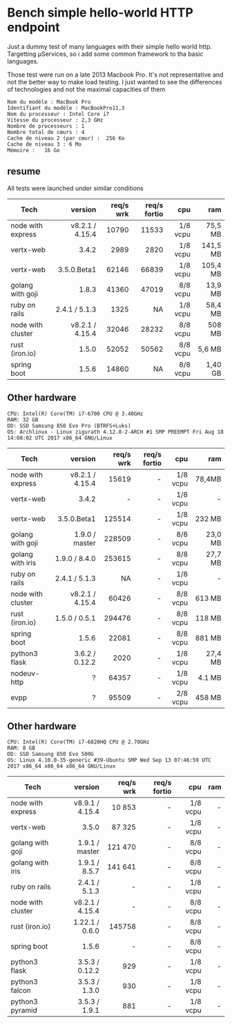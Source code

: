 # Bench simple hello-world HTTP endpoint

Just a dummy test of many languages with their simple hello world http.
Targetting µServices, so i add some common framework to tha basic languages.

Those test were run on a late 2013 Macbook Pro. It's not representative and not the better way to make load testing.
I just wanted to see the differences of technologies and not the maximal capacities of them

```
Nom du modèle :	MacBook Pro
Identifiant du modèle :	MacBookPro11,3
Nom du processeur :	Intel Core i7
Vitesse du processeur :	2,3 GHz
Nombre de processeurs :	1
Nombre total de cœurs :	4
Cache de niveau 2 (par cœur) :	256 Ko
Cache de niveau 3 :	6 Mo
Mémoire :	16 Go
```

## resume

All tests were launched under similar conditions

| Tech              | version          | req/s wrk | req/s fortio | cpu      | ram      |
| ----------------- | ----------------:| ---------:| ------------:| --------:| --------:|
| node with express | v8.2.1 / 4.15.4 | 10790     | 11533        | 1/8 vcpu | 75,5 MB   |
| vertx-web         | 3.4.2           | 2989      | 2820         | 1/8 vcpu | 141,5 MB  |
| vertx-web         | 3.5.0.Beta1     | 62146     | 66839        | 1/8 vcpu | 105,4 MB  |
| golang with goji  | 1.8.3           | 41360     | 47019        | 8/8 vcpu | 13,9 MB   |
| ruby on rails     | 2.4.1 / 5.1.3   | 1325      | NA           | 1/8 vcpu | 58,4 MB   |
| node with cluster | v8.2.1 / 4.15.4 | 32046     | 28232        | 8/8 vcpu | 508 MB    |
| rust (iron.io)    | 1.5.0           | 52052     | 50562        | 8/8 vcpu | 5,6 MB    |
| spring boot       | 1.5.6           | 14860     | NA           | 8/8 vcpu | 1,40 GB   |

## Other hardware

```
CPU: Intel(R) Core(TM) i7-6700 CPU @ 3.40GHz
RAM: 32 GB
DD: SSD Samsung 850 Evo Pro (BTRFS+Luks)
OS: Archlinux - Linux zigurath 4.12.8-2-ARCH #1 SMP PREEMPT Fri Aug 18 14:08:02 UTC 2017 x86_64 GNU/Linux
```

| Tech              | version          | req/s wrk | req/s fortio | cpu      | ram      |
| ----------------- | ----------------:| ---------:| ------------:| --------:| --------:|
| node with express | v8.2.1 / 4.15.4 | 15619     | -            | 1/8 vcpu | 78,4MB    |
| vertx-web         | 3.4.2           | -         | -            | 1/8 vcpu | -         |
| vertx-web         | 3.5.0.Beta1     | 125514    | -            | 1/8 vcpu | 232 MB    |
| golang with goji  | 1.9.0 / master  | 228509    | -            | 8/8 vcpu | 23,0 MB   |
| golang with iris  | 1.9.0 / 8.4.0   | 253615    | -            | 8/8 vcpu | 27,7 MB   |
| ruby on rails     | 2.4.1 / 5.1.3   | NA        | -            | 1/8 vcpu | -         |
| node with cluster | v8.2.1 / 4.15.4 | 60426     | -            | 8/8 vcpu | 613 MB    |
| rust (iron.io)    | 1.5.0 / 0.5.1   | 294476    | -            | 8/8 vcpu | 118 MB    |
| spring boot       | 1.5.6           | 22081     | -            | 8/8 vcpu | 881 MB    |
| python3 flask     | 3.6.2 / 0.12.2  | 2020      | -            | 1/8 vcpu | 27,4 MB   |
| nodeuv-http       | ?               | 64357     | -            | 1/8 vcpu | 4.1 MB    |
| evpp              | ?               | 95509     | -            | 2/8 vcpu | 458 MB    |

## Other hardware

```
CPU: Intel(R) Core(TM) i7-6820HQ CPU @ 2.70GHz
RAM: 8 GB
DD: SSD Samsung 850 Evo 500G
OS: Linux 4.10.0-35-generic #39-Ubuntu SMP Wed Sep 13 07:46:59 UTC 2017 x86_64 x86_64 x86_64 GNU/Linux
```

| Tech              | version         | req/s wrk  | req/s fortio | cpu      | ram      |
| ----------------- | ---------------:| ----------:| ------------:| --------:| --------:|
| node with express | v8.9.1 / 4.15.4 | 10 853     | -            | 1/8 vcpu | -        |
| vertx-web         | 3.5.0           | 87 325     | -            | 1/8 vcpu | -        |
| golang with goji  | 1.9.1 / master  | 121 470    | -            | 8/8 vcpu | -        |
| golang with iris  | 1.9.1 / 8.5.7   | 141 641    | -            | 8/8 vcpu | -        |
| ruby on rails     | 2.4.1 / 5.1.3   | -          | -            | 1/8 vcpu | -        |
| node with cluster | v8.2.1 / 4.15.4 | -          | -            | 8/8 vcpu | -        |
| rust (iron.io)    | 1.22.1 / 0.6.0  | 145758     | -            | 8/8 vcpu | -        |
| spring boot       | 1.5.6           | -          | -            | 8/8 vcpu | -        |
| python3 flask     | 3.5.3 / 0.12.2  | 929        | -            | 1/8 vcpu | -        |
| python3 falcon    | 3.5.3 / 1.3.0   | 930        | -            | 1/8 vcpu | -        |
| python3 pyramid   | 3.5.3 / 1.9.1   | 881        | -            | 1/8 vcpu | -        |
